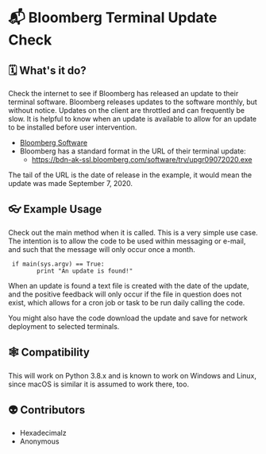 # 📬 Bloomberg Terminal Update Check

## 🗓 What's it do?

Check the internet to see if Bloomberg has released an update to their terminal software. Bloomberg releases updates to the software monthly, but without notice. Updates on the client are throttled and can frequently be slow. It is helpful to know when an update is available to allow for an update to be installed before user intervention. 

- [Bloomberg Software](https://www.bloomberg.com/professional/downloads/)
- Bloomberg has a standard format in the URL of their terminal update:
  - https://bdn-ak-ssl.bloomberg.com/software/trv/upgr09072020.exe

The tail of the URL is the date of release in the example, it would mean the update was made September 7, 2020.

## 👓 Example Usage 

Check out the main method when it is called. This is a very simple use case. 
The intention is to allow the code to be used within messaging or e-mail, and such that the message will only occur once a month. 

```
 if main(sys.argv) == True:
        print "An update is found!"
```

When an update is found a text file is created with the date of the update, and the 
positive feedback will only occur if the file in question does not exist, which allows for a cron job or task to be run daily calling the code. 

You might also have the code download the update and save for network deployment to selected terminals. 

## 🕸 Compatibility 

This will work on Python 3.8.x and is known to work on Windows and Linux, since macOS is similar it is assumed to work there, too. 

## 👽 Contributors

* Hexadecimalz
* Anonymous
